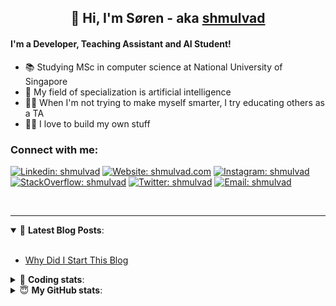 <h2 align="center">
	👋 Hi, I'm Søren - aka <a href="https://shmulvad.com">shmulvad</a>
</h2>

#### I'm a Developer, Teaching Assistant and AI Student!
- 📚 Studying MSc in computer science at National University of Singapore
- 🧠 My field of specialization is artificial intelligence
- 👨‍🏫 When I'm not trying to make myself smarter, I try educating others as a TA
- 👨‍💻 I love to build my own stuff

### Connect with me:

[![Linkedin: shmulvad](https://img.shields.io/badge/shmulvad-blue?style=flat&logo=Linkedin&logoColor=white)][linkedin]
[![Website: shmulvad.com](https://img.shields.io/badge/shmulvad.com-47CCCC?&style=flat&logo=Google-Chrome&logoColor=white)][website]
[![Instagram: shmulvad](https://img.shields.io/badge/-@shmulvad-purple?style=flat&logo=Instagram&logoColor=white)][instagram]
[![StackOverflow: shmulvad](https://img.shields.io/badge/shmulvad-FE7A16?style=flat&logo=stack-overflow&logoColor=white)][stackOverflow]
[![Twitter: shmulvad](https://img.shields.io/badge/@shmulvad-1ca0f1?style=flat&logo=twitter&logoColor=white)][twitter]
[![Email: shmulvad](https://img.shields.io/badge/shmulvad-D14836?style=flat&logo=gmail&logoColor=white)][mail]

<br />

---

<details open>
 <summary>📕 <b>Latest Blog Posts</b>: </summary>

<br>

<!-- BLOG-POST-LIST:START -->
- [Why Did I Start This Blog](https://shmulvad.com/blog/why-did-start-this-blog)
<!-- BLOG-POST-LIST:END -->

</details>

<!-- --- -->

<details>
 <summary>🤖 <b>Coding stats</b>: </summary>

<br>

<!--START_SECTION:waka-->
**I'm a Night 🦉** 

```text
🌞 Morning    103 commits    ██░░░░░░░░░░░░░░░░░░░░░░░   10.16% 
🌆 Daytime    372 commits    █████████░░░░░░░░░░░░░░░░   36.69% 
🌃 Evening    370 commits    █████████░░░░░░░░░░░░░░░░   36.49% 
🌙 Night      169 commits    ████░░░░░░░░░░░░░░░░░░░░░   16.67%

```


📊 **This Week I Spent My Time On** 

```text
💬 Programming Languages: 
Python                   34 hrs 19 mins      ███████████████████░░░░░░   77.6% 
HTML                     4 hrs 2 mins        ██░░░░░░░░░░░░░░░░░░░░░░░   9.12% 
Other                    3 hrs 36 mins       ██░░░░░░░░░░░░░░░░░░░░░░░   8.15% 
JavaScript               40 mins             ░░░░░░░░░░░░░░░░░░░░░░░░░   1.52% 
CSS                      38 mins             ░░░░░░░░░░░░░░░░░░░░░░░░░   1.46%

🔥 Editors: 
VS Code                  40 hrs 20 mins      ██████████████████████░░░   91.22% 
Zsh                      3 hrs 36 mins       ██░░░░░░░░░░░░░░░░░░░░░░░   8.14% 
Sublime Text             17 mins             ░░░░░░░░░░░░░░░░░░░░░░░░░   0.64%

🐱‍💻 Projects: 
overvaagning-sender      17 hrs 49 mins      ██████████░░░░░░░░░░░░░░░   40.3% 
overvaagning             15 hrs 10 mins      ████████░░░░░░░░░░░░░░░░░   34.29% 
finanstilsyn-scraper     8 hrs 43 mins       █████░░░░░░░░░░░░░░░░░░░░   19.74% 
overvaagning-admin       43 mins             ░░░░░░░░░░░░░░░░░░░░░░░░░   1.66% 
company-scrapers         36 mins             ░░░░░░░░░░░░░░░░░░░░░░░░░   1.36%

```


 Last Updated on 21/01/2022 18:46:02 UTC
<!--END_SECTION:waka-->

</details>

<!-- --- -->

<details>
 <summary>😇 <b>My GitHub stats</b>: </summary>

<br>

<img align="left" alt="shmulvad's Github Stats" src="https://github-readme-stats.vercel.app/api?username=shmulvad&show_icons=true&hide_border=true" />

</details>



[website]: https://shmulvad.com
[twitter]: https://twitter.com/shmulvad
[linkedin]: https://linkedin.com/in/shmulvad
[instagram]: https://instagram.com/shmulvad
[stackOverflow]: https://stackoverflow.com/users/9248793/shmulvad
[mail]: mailto:shmulvad@gmail.com
[github]: https://github.com/shmulvad
